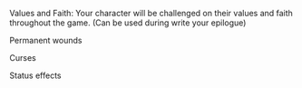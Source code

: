 Values and Faith: Your character will be challenged on their values and faith throughout the game. (Can be used during write your epilogue)





Permanent wounds



Curses



Status effects















